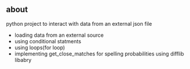 ## about 
python project to interact with data from an external json file 
- loading data from an external source 
- using conditional statments 
- using loops(for loop)
- implementing get_close_matches for spelling probabilities using difflib libabry 

